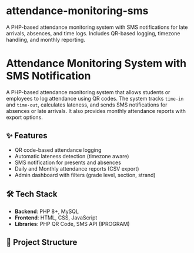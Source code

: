 # attendance-monitoring-sms
A PHP-based attendance monitoring system with SMS notifications for late arrivals, absences, and time logs. Includes QR-based logging, timezone handling, and monthly reporting.

# Attendance Monitoring System with SMS Notification

A PHP-based attendance monitoring system that allows students or employees to log attendance using QR codes. The system tracks `time-in` and `time-out`, calculates lateness, and sends SMS notifications for absences or late arrivals. It also provides monthly attendance reports with export options.

## ✨ Features
- QR code-based attendance logging  
- Automatic lateness detection (timezone aware)  
- SMS notification for presents and absences 
- Daily and Monthly attendance reports (CSV export)  
- Admin dashboard with filters (grade level, section, strand)  

## 🛠️ Tech Stack
- **Backend**: PHP 8+, MySQL  
- **Frontend**: HTML, CSS, JavaScript  
- **Libraries**: PHP QR Code, SMS API (IPROGRAM)  

## 📂 Project Structure
